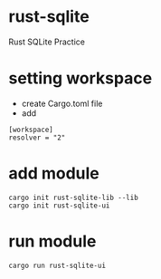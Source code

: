 # rust-sqlite
Rust SQLite Practice

# setting workspace
- create Cargo.toml file
- add
```
[workspace] 
resolver = "2"
```

# add module
```
cargo init rust-sqlite-lib --lib
cargo init rust-sqlite-ui
```

# run module
```
cargo run rust-sqlite-ui
```